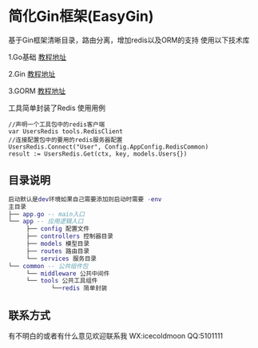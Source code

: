 # 简化Gin框架(EasyGin)

基于Gin框架清晰目录，路由分离，增加redis以及ORM的支持
使用以下技术库

1.Go基础 [教程地址](https://www.topgoer.com/go基础/)

2.Gin [教程地址](https://www.topgoer.com/gin框架/简介.html)

3.GORM [教程地址](https://www.topgoer.com/数据库操作/gorm/gorm介绍.html)

工具简单封装了Redis
使用用例
```
//声明一个工具包中的redis客户端
var UsersRedis tools.RedisClient
//连接配置包中的要用的redis服务器配置
UsersRedis.Connect("User", Config.AppConfig.RedisCommon)
result := UsersRedis.Get(ctx, key, models.Users{})
```
## 目录说明
```lua
启动默认是dev环境如果自己需要添加则启动时需要 -env
主目录
├── app.go -- main入口
└── app -- 应用逻辑入口
     ├── config 配置文件
     ├── controllers 控制器目录
     ├── models 模型目录
     ├── routes 路由目录
     └── services 服务目录
└── common -- 公共组件包
     └── middleware 公共中间件
     └── tools 公共工具组件
            └──redis 简单封装
```
## 联系方式
有不明白的或者有什么意见欢迎联系我 WX:icecoldmoon QQ:5101111